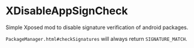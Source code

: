 XDisableAppSignCheck
====================

Simple Xposed mod to disable signature verification of android packages.

`PackageManager.html#checkSignatures` will always return `SIGNATURE_MATCH`.

